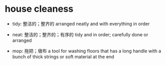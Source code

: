 # house cleaness

- tidy: 整洁的；整齐的 arranged neatly and with everything in order
- neat: 整洁的；整齐的；有序的 tidy and in order; carefully done or arranged

- mop: 拖把；墩布 a tool for washing floors that has a long handle with a bunch of thick strings or soft material at the end
